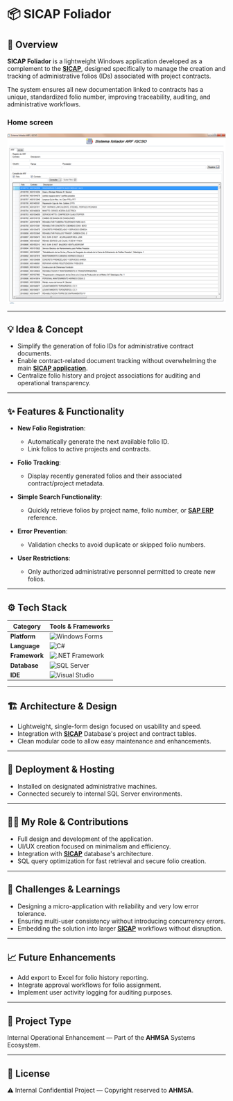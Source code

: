 # 📦 SICAP Foliador

## 🧭 Overview
**SICAP Foliador** is a lightweight Windows application developed as a complement to the **[SICAP](https://github.com/HermiloOrtega/SICAP)**, designed specifically to manage the creation and tracking of administrative folios (IDs) associated with project contracts.

The system ensures all new documentation linked to contracts has a unique, standardized folio number, improving traceability, auditing, and administrative workflows.

### Home screen
![Screenshot](./assets/1.png)

---

## 💡 Idea & Concept
- Simplify the generation of folio IDs for administrative contract documents.
- Enable contract-related document tracking without overwhelming the main **[SICAP application](https://github.com/HermiloOrtega/SICAP)**.
- Centralize folio history and project associations for auditing and operational transparency.

---

## ✨ Features & Functionality
- **New Folio Registration**:
  - Automatically generate the next available folio ID.
  - Link folios to active projects and contracts.

- **Folio Tracking**:
  - Display recently generated folios and their associated contract/project metadata.

- **Simple Search Functionality**:
  - Quickly retrieve folios by project name, folio number, or **[SAP ERP](https://www.sap.com/canada/products/erp/what-is-sap-erp.html)** reference.

- **Error Prevention**:
  - Validation checks to avoid duplicate or skipped folio numbers.

- **User Restrictions**:
  - Only authorized administrative personnel permitted to create new folios.

---

## ⚙️ Tech Stack
| Category | Tools & Frameworks |
|----------|--------------------|
| **Platform** | ![Windows Forms](https://img.shields.io/badge/Windows%20Forms-0078D7?logo=windows&logoColor=white&style=for-the-badge) |
| **Language** | ![C#](https://img.shields.io/badge/C%23-239120?logo=c-sharp&logoColor=white&style=for-the-badge) |
| **Framework** | ![.NET Framework](https://img.shields.io/badge/.NET%20Framework-512BD4?logo=.net&logoColor=white&style=for-the-badge) |
| **Database** | ![SQL Server](https://img.shields.io/badge/SQL%20Server-CC2927?logo=microsoft-sql-server&logoColor=white&style=for-the-badge) |
| **IDE** | ![Visual Studio](https://img.shields.io/badge/Visual%20Studio-5C2D91?logo=visual-studio&logoColor=white&style=for-the-badge)

---

## 🏗 Architecture & Design
- Lightweight, single-form design focused on usability and speed.
- Integration with **[SICAP](https://github.com/HermiloOrtega/SICAP)** Database's project and contract tables.
- Clean modular code to allow easy maintenance and enhancements.

---

## 🚀 Deployment & Hosting
- Installed on designated administrative machines.
- Connected securely to internal SQL Server environments.

---

## 🧑‍💻 My Role & Contributions
- Full design and development of the application.
- UI/UX creation focused on minimalism and efficiency.
- Integration with **[SICAP](https://github.com/HermiloOrtega/SICAP)** database's architecture.
- SQL query optimization for fast retrieval and secure folio creation.

---

## 🧗 Challenges & Learnings
- Designing a micro-application with reliability and very low error tolerance.
- Ensuring multi-user consistency without introducing concurrency errors.
- Embedding the solution into larger **[SICAP](https://github.com/HermiloOrtega/SICAP)** workflows without disruption.

---

## 📈 Future Enhancements
- Add export to Excel for folio history reporting.
- Integrate approval workflows for folio assignment.
- Implement user activity logging for auditing purposes.

---

## 🤝 Project Type
Internal Operational Enhancement — Part of the **AHMSA** Systems Ecosystem.

---

## 🪪 License
⚠️ Internal Confidential Project — Copyright reserved to **AHMSA**.
